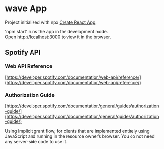 # wave App

Project initialized with npx [Create React App](https://github.com/facebook/create-react-app).

'npm start' runs the app in the development mode.<br />
Open [http://localhost:3000](http://localhost:3000) to view it in the browser.

## Spotify API

### Web API Reference
[https://developer.spotify.com/documentation/web-api/reference/](https://developer.spotify.com/documentation/web-api/reference/)

### Authorization Guide
[https://developer.spotify.com/documentation/general/guides/authorization-guide/](https://developer.spotify.com/documentation/general/guides/authorization-guide/)

Using Implicit grant flow, for clients that are implemented entirely using JavaScript and running in the resource owner’s browser. You do not need any server-side code to use it.